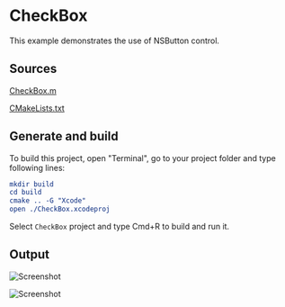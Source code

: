 # CheckBox

This example demonstrates the use of NSButton control.

## Sources

[CheckBox.m](CheckBox.m)

[CMakeLists.txt](CMakeLists.txt)

## Generate and build

To build this project, open "Terminal", go to your project folder and type following lines:

``` cmake
mkdir build
cd build
cmake .. -G "Xcode"
open ./CheckBox.xcodeproj
```

Select `CheckBox` project and type Cmd+R to build and run it.

## Output

![Screenshot](../../../docs/Pictures/CheckBox.png)

![Screenshot](../../../docs/Pictures/CheckBoxDark.png)

